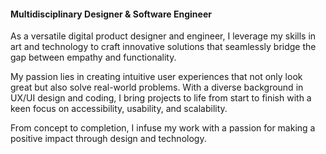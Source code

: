#### Multidisciplinary Designer & Software Engineer

As a versatile digital product designer and engineer, I leverage my skills in art and technology to craft innovative solutions that seamlessly bridge the gap between empathy and functionality. 

My passion lies in creating intuitive user experiences that not only look great but also solve real-world problems. With a diverse background in UX/UI design and coding, I bring projects to life from start to finish with a keen focus on accessibility, usability, and scalability. 

From concept to completion, I infuse my work with a passion for making a positive impact through design and technology.
